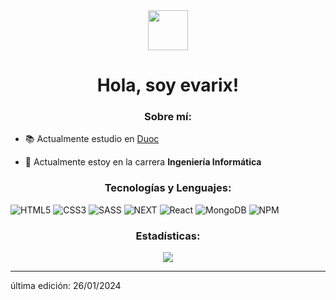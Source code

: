 <div align="center">
    <img src="https://avatars.githubusercontent.com/u/111150560?v=4" width="64px" height="64px"/>
</div>

# <center>Hola, soy evarix!</center>

<h3 align="center">Sobre mí:</h3>

- 📚 Actualmente estudio en [Duoc](https://www.duoc.cl/)

- 🌱 Actualmente estoy en la carrera **Ingeniería Informática**

<h3 align="center">Tecnologías y Lenguajes:</h3>

![HTML5](https://img.shields.io/badge/html5-%23E34F26.svg?style=for-the-badge&logo=html5&logoColor=white) ![CSS3](https://img.shields.io/badge/css3-%231572B6.svg?style=for-the-badge&logo=css3&logoColor=white) ![SASS](https://img.shields.io/badge/SASS-hotpink.svg?style=for-the-badge&logo=SASS&logoColor=white) ![NEXT](https://img.shields.io/badge/next.js-000000?style=for-the-badge&logo=nextdotjs&logoColor=white) ![React](https://img.shields.io/badge/react-%2320232a.svg?style=for-the-badge&logo=react&logoColor=%2361DAFB) ![MongoDB](https://img.shields.io/badge/MongoDB-%234ea94b.svg?style=for-the-badge&logo=mongodb&logoColor=white) ![NPM](https://img.shields.io/badge/NPM-%23CB3837.svg?style=for-the-badge&logo=npm&logoColor=white)

<h3 align="center">Estadísticas:</h3>

<div align="center">
    <img src="https://github-readme-stats.vercel.app/api/top-langs/?username=evairx&layout=compact&theme=gotham&langs_count=8"/>
</div>

------

última edición: 26/01/2024
